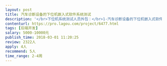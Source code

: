 ```yaml
---                
layout: post       
title: 汽车诊断设备的下位机嵌入式软件系统测试           
description: '</br>下位机系统测试人员外包：</br>1-汽车诊断设备的下位机嵌入式软件系统测试</br>2-有汽车诊断软件开发或测试经验优先</br>3-当前项目周期不超过1个月</br>'     
contenturl: https://pro.lagou.com/project/6477.html      
tags: [后端开发]            
salary: 5000-10000元          
publish_time: 2018-03-01 11:20:25         
review: 2322人                   
apply: 4人                   
recommend: 5人                   
time_range: 2-4周              
---                 
```

